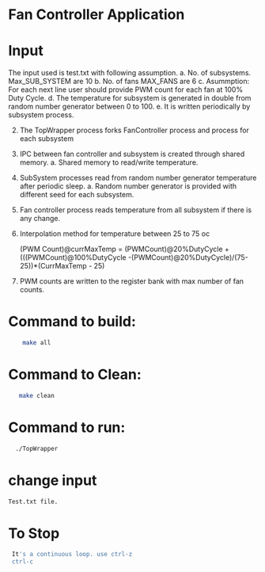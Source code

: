 
#  Fan Controller Application

# Input
The input used is test.txt with following assumption. 
 a. No. of subsystems. Max_SUB_SYSTEM are 10
 b. No. of fans   MAX_FANS are 6
 c. Asummption: For each next line user should provide PWM count for each fan at 100% Duty Cycle. 
 d. The temperature for subsystem is generated in double from random number generator between 0 to 100. 
 e. It is written periodically by subsystem process.  

2. The TopWrapper process forks FanController process and process for each subsystem

3. IPC between fan controller and subsystem is created through shared memory. 
  a. Shared memory to read/write temperature. 

4. SubSystem processes read from random number generator temperature after periodic sleep.
     a. Random number generator is provided with different seed for each subsystem. 

4. Fan controller process reads temperature from all subsystem if there is any change. 

5. Interpolation method  for temperature between 25 to 75 oc
  
   (PWM Count)@currMaxTemp = (PWMCount)@20%DutyCycle + (((PWMCount)@100%DutyCycle -(PWMCount)@20%DutyCycle)/(75-25))*(CurrMaxTemp - 25)

6. PWM counts are written to the register bank with max number of fan counts. 

# Command to build:
```bash
    make all
```

# Command to Clean:
```bash   
   make clean
```
# Command to run:
```bash
  ./TopWrapper
 ```
 
 # change input
```bash
Test.txt file.
```
   
 # To Stop   
```bash
 It's a continuous loop. use ctrl-z
 ctrl-c
 ```
